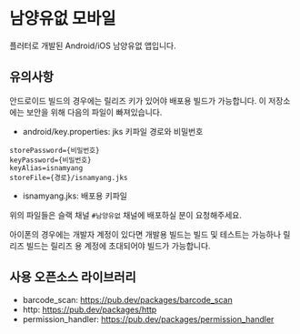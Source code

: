 # 남양유없 모바일

플러터로 개발된 Android/iOS 남양유없 앱입니다.


## 유의사항
안드로이드 빌드의 경우에는 릴리즈 키가 있어야 배포용 빌드가 가능합니다.
이 저장소에는 보안을 위해 다음의 파일이 빠져있습니다.

- android/key.properties: jks 키파일 경로와 비밀번호
```
storePassword={비밀번호}
keyPassword={비밀번호}
keyAlias=isnamyang
storeFile={경로}/isnamyang.jks
```

- isnamyang.jks: 배포용 키파일 

위의 파일들은 슬랙 채널 `#남양유없` 채널에 배포하실 분이 요청해주세요.

아이폰의 경우에는 개발자 계정이 있다면 개발용 빌드는 빌드 및 테스트는 가능하나 릴리즈 빌드는 릴리즈 용 계정에 초대되어야 빌드가 가능합니다.

## 사용 오픈소스 라이브러리
  - barcode_scan: https://pub.dev/packages/barcode_scan
  - http: https://pub.dev/packages/http
  - permission_handler: https://pub.dev/packages/permission_handler
